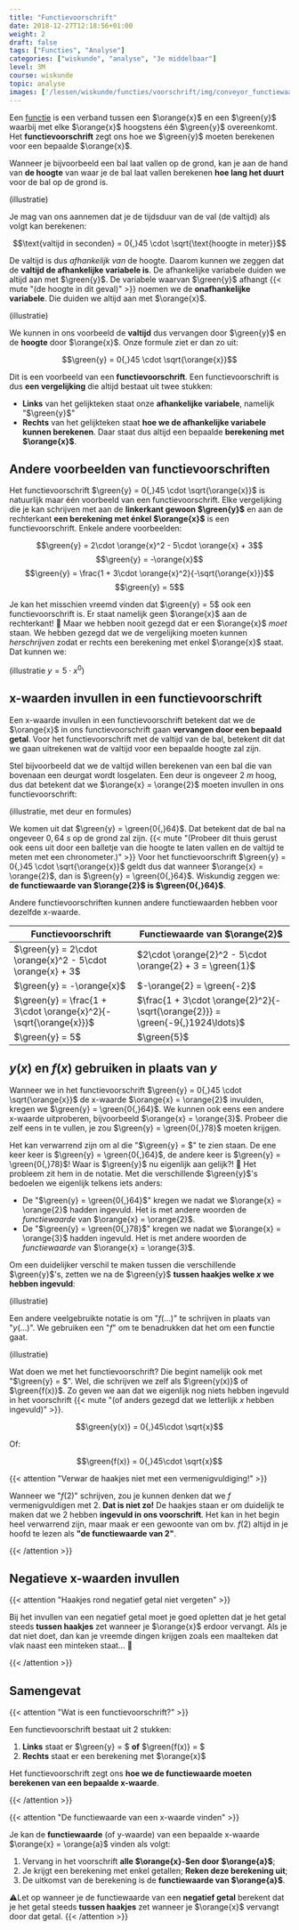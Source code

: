 ```yaml
---
title: "Functievoorschrift"
date: 2018-12-27T12:18:56+01:00
weight: 2
draft: false
tags: ["Functies", "Analyse"]
categories: ["wiskunde", "analyse", "3e middelbaar"]
level: 3M
course: wiskunde
topic: analyse
images: ['/lessen/wiskunde/functies/voorschrift/img/conveyor_functiewaarde.png']
---
```

Een [functie](../intro) is een verband tussen een $\orange{x}$ en een
$\green{y}$ waarbij met elke $\orange{x}$ hoogstens één $\green{y}$
overeenkomt. Het **functievoorschrift** zegt ons hoe we $\green{y}$ moeten
berekenen voor een bepaalde $\orange{x}$.

Wanneer je bijvoorbeeld een bal laat vallen op de grond, kan je aan de hand van
**de hoogte** van waar je de bal laat vallen berekenen **hoe lang het duurt**
voor de bal op de grond is.

(illustratie)

Je mag van ons aannemen dat je de tijdsduur van de val (de valtijd) als volgt
kan berekenen:

$$\text{valtijd in seconden} = 0{,}45 \cdot \sqrt{\text{hoogte in meter}}$$

De valtijd is dus *afhankelijk van* de hoogte. Daarom kunnen we zeggen dat de
**valtijd de afhankelijke variabele is**. De afhankelijke variabele duiden we
altijd aan met $\green{y}$. De variabele waarvan $\green{y}$ afhangt
{{< mute "(de hoogte in dit geval)" >}} noemen we de **onafhankelijke
variabele**. Die duiden we altijd aan met $\orange{x}$.

(illustratie)

We kunnen in ons voorbeeld de **valtijd** dus vervangen door $\green{y}$ en
de **hoogte** door $\orange{x}$. Onze formule ziet er dan zo uit:

$$\green{y} = 0{,}45 \cdot \sqrt{\orange{x}}$$

Dit is een voorbeeld van een **functievoorschrift**. Een functievoorschrift
is dus **een vergelijking** die altijd bestaat uit twee stukken:

* **Links** van het gelijkteken staat onze **afhankelijke variabele**, namelijk
"$\green{y}$"
* **Rechts** van het gelijkteken staat **hoe we de afhankelijke variabele
kunnen berekenen**. Daar staat dus altijd een bepaalde **berekening met
$\orange{x}$**.

## Andere voorbeelden van functievoorschriften

Het functievoorschrift $\green{y} = 0{,}45 \cdot \sqrt{\orange{x}}$ is
natuurlijk maar één voorbeeld van een functievoorschrift. Elke vergelijking
die je kan schrijven met aan de **linkerkant gewoon $\green{y}$** en aan de
rechterkant **een berekening met énkel $\orange{x}$** is een functievoorschrift. Enkele
andere voorbeelden:

$$\green{y} = 2\cdot \orange{x}^2 - 5\cdot \orange{x} + 3$$
$$\green{y} = -\orange{x}$$
$$\green{y} = \frac{1 + 3\cdot \orange{x}^2}{-\sqrt{\orange{x}}}$$
$$\green{y} = 5$$

Je kan het misschien vreemd vinden dat $\green{y} = 5$ ook een
functievoorschrift is. Er staat namelijk geen $\orange{x}$ aan de rechterkant!
🤨 Maar we hebben nooit gezegd dat er een $\orange{x}$ *moet* staan. We hebben
gezegd dat we de vergelijking moeten kunnen *herschrijven* zodat er rechts een
berekening met enkel $\orange{x}$ staat. Dat kunnen we:

(illustratie $y = 5\cdot x^0$)

## x-waarden invullen in een functievoorschrift

Een x-waarde invullen in een functievoorschrift betekent dat we de $\orange{x}$
in ons functievoorschrift gaan **vervangen door een bepaald getal**. Voor het
functievoorschrift met de valtijd van de bal, betekent dit dat we gaan uitrekenen
wat de valtijd voor een bepaalde hoogte zal zijn.

Stel bijvoorbeeld dat we de valtijd willen berekenen van een bal die van
bovenaan een deurgat wordt losgelaten. Een deur is ongeveer $2~\si{m}$ hoog,
dus dat betekent dat we $\orange{x} = \orange{2}$ moeten invullen in ons
functievoorschrift:

(illustratie, met deur en formules)

We komen uit dat $\green{y} = \green{0{,}64}$. Dat betekent dat de bal na
ongeveer $0{,}64~\si{s}$ op de grond zal zijn. {{< mute "(Probeer dit thuis gerust ook eens uit door een balletje van die hoogte te laten vallen en de valtijd te meten met een chronometer.)" >}}
Voor het functievoorschrift $\green{y} = 0{,}45 \cdot \sqrt{\orange{x}}$ geldt
dus dat wanneer $\orange{x} = \orange{2}$, dan is $\green{y} = \green{0{,}64}$.
Wiskundig zeggen we: **de functiewaarde van $\orange{2}$ is $\green{0{,}64}$**.

Andere functievoorschriften kunnen andere functiewaarden hebben voor dezelfde
x-waarde. 

| Functievoorschrift                                               | Functiewaarde van $\orange{2}$                                                 |
| --------------------                                             | --------------------------------                                               |
| $\green{y} = 2\cdot \orange{x}^2 - 5\cdot \orange{x} + 3$        | $2\cdot \orange{2}^2 - 5\cdot \orange{2} + 3 = \green{1}$                      |
| $\green{y} = -\orange{x}$                                        | $-\orange{2} = \green{-2}$                                                     |
| $\green{y} = \frac{1 + 3\cdot \orange{x}^2}{-\sqrt{\orange{x}}}$ | $\frac{1 + 3\cdot \orange{2}^2}{-\sqrt{\orange{2}}} = \green{-9{,}1924\ldots}$ |
| $\green{y} = 5$                                                  | $\green{5}$                                                                    |

## $y(x)$ en $f(x)$ gebruiken in plaats van $y$

Wanneer we in het functievoorschrift $\green{y} = 0{,}45 \cdot
\sqrt{\orange{x}}$ de x-waarde $\orange{x} = \orange{2}$ invulden, kregen we
$\green{y} = \green{0{,}64}$. We kunnen ook eens een andere x-waarde
uitproberen, bijvoorbeeld $\orange{x} = \orange{3}$. Probeer die zelf eens in
te vullen, je zou $\green{y} = \green{0{,}78}$ moeten krijgen.

Het kan verwarrend zijn om al die "$\green{y} = $" te zien staan. De ene keer
keer is $\green{y} = \green{0{,}64}$, de andere keer is $\green{y} =
\green{0{,}78}$!  Waar is $\green{y}$ nu eigenlijk aan gelijk?! 🤯 Het
probleem zit hem in de notatie. Met die verschillende $\green{y}$'s bedoelen we
eigenlijk telkens iets anders:

* De "$\green{y} = \green{0{,}64}$" kregen we nadat we $\orange{x} =
\orange{2}$ hadden ingevuld. Het is met andere woorden de *functiewaarde* van
$\orange{x} = \orange{2}$.
* De "$\green{y} = \green{0{,}78}$" kregen we nadat we $\orange{x} = \orange{3}$ hadden
ingevuld. Het is met andere woorden de *functiewaarde* van
$\orange{x} = \orange{3}$.

Om een duidelijker verschil te maken tussen die verschillende $\green{y}$'s,
zetten we na de $\green{y}$ **tussen haakjes welke $x$ we hebben ingevuld**:

(illustratie)

Een andere veelgebruikte notatie is om "$f(\ldots)$" te schrijven in plaats van
"$y(\ldots)$". We gebruiken een "$f$" om te benadrukken dat het om een
**f**unctie gaat.

(illustratie)

Wat doen we met het functievoorschrift? Die begint namelijk ook met "$\green{y}
= $". Wel, die schrijven we zelf als $\green{y(x)}$ of $\green{f(x)}$. Zo geven
we aan dat we eigenlijk nog niets hebben ingevuld in het voorschrift
{{< mute "(of anders gezegd dat we letterlijk $x$ hebben ingevuld)" >}}.

$$\green{y(x)} = 0{,}45\cdot \sqrt{x}$$

Of:

$$\green{f(x)} = 0{,}45\cdot \sqrt{x}$$

{{< attention "Verwar de haakjes niet met een vermenigvuldiging!" >}}

Wanneer we "$f(2)$" schrijven, zou je kunnen denken dat we $f$ vermenigvuldigen
met $2$. **Dat is niet zo!** De haakjes staan er om duidelijk te maken dat we
$2$ hebben **ingevuld in ons voorschrift**. Het kan in het begin heel
verwarrend zijn, maar maak er een gewoonte van om bv. $f(2)$ altijd in je hoofd
te lezen als **"de functiewaarde van $2$"**.

{{< /attention >}}

## Negatieve x-waarden invullen

{{< attention "Haakjes rond negatief getal niet vergeten" >}}

Bij het invullen van een negatief getal moet je goed opletten dat je het getal
steeds **tussen haakjes** zet wanneer je $\orange{x}$ erdoor vervangt. Als je
dat niet doet, dan kan je vreemde dingen krijgen zoals een maalteken dat vlak
naast een minteken staat... 🤨

{{< /attention >}}


## Samengevat

{{< attention "Wat is een functievoorschrift?" >}}

Een functievoorschrift bestaat uit 2 stukken:

1. **Links** staat er $\green{y} = $ **of** $\green{f(x)} = $
2. **Rechts** staat er een berekening met $\orange{x}$

Het functievoorschrift zegt ons **hoe we de functiewaarde moeten berekenen van
een bepaalde x-waarde**.

{{< /attention >}}

{{< attention "De functiewaarde van een x-waarde vinden" >}}

Je kan de **functiewaarde** (of y-waarde) van een bepaalde x-waarde $\orange{x}
= \orange{a}$ vinden als volgt:

1. Vervang in het voorschrift **alle $\orange{x}-$en door $\orange{a}$**;
2. Je krijgt een berekening met enkel getallen; **Reken deze berekening uit**;
3. De uitkomst van de berekening is de **functiewaarde van $\orange{a}$**.

⚠️Let op wanneer je de functiewaarde van een **negatief getal** berekent dat je
het getal steeds **tussen haakjes** zet wanneer je $\orange{x}$ vervangt door
dat getal.
{{< /attention >}}
